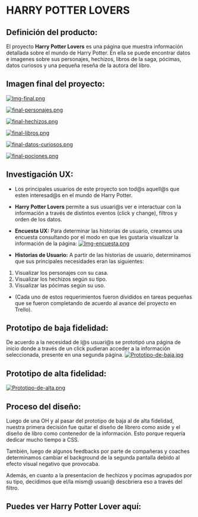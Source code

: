  # HARRY POTTER LOVERS 

## Definición del producto:

El proyecto **Harry Potter Lovers** es una página que muestra información detallada sobre el mundo de Harry Potter. En ella se puede encontrar datos e imagenes sobre sus personajes, hechizos, libros de la saga, pócimas, datos curiosos y una pequeña reseña de la autora del libro. 



    
## Imagen final del proyecto:

[![Img-final.png](https://i.postimg.cc/zGBPZJtQ/Img-final.png)](https://postimg.cc/nCy1qttK)

[![final-personajes.png](https://i.postimg.cc/v89G7C16/final-personajes.png)](https://postimg.cc/6TWstjf9)

[![final-hechizos.png](https://i.postimg.cc/NFhBqknM/final-hechizos.png)](https://postimg.cc/VrF3XnmQ)

[![final-libros.png](https://i.postimg.cc/NfkYSTks/final-libros.png)](https://postimg.cc/9r0vqDkK)

[![final-datos-curiosos.png](https://i.postimg.cc/02R2L9gf/final-datos-curiosos.png)](https://postimg.cc/pyCHjbLh)

[![final-pociones.png](https://i.postimg.cc/J4LMpKJY/final-pociones.png)](https://postimg.cc/JtPfnNpj)

 ## Investigación UX:
    
- Los principales usuarios de este proyecto son tod@s aquell@s que esten interesad@s en el mundo de Harry Potter.
 
- **Harry Potter Lovers** permite a sus usuari@s ver e interactuar con la información a través de distintos eventos (click y change), filtros y orden de los datos.

- **Encuesta UX:** Para determinar las historias de usuario, creamos una encuesta consultando por el modo en que les gustaría visualizar la información de la página:
[![Img-encuesta.png](https://i.postimg.cc/1RpK4Q0C/Img-encuesta.png)](https://postimg.cc/BtnFwRVH)
    
- **Historias de Usuario:**
A partir de las historias de usuario, determinamos que sus principales necesidades eran las siguientes: 
1. Visualizar los personajes con su casa.
2. Visualizar los hechizos según su tipo.
3. Visualizar las pócimas según su uso.

- (Cada uno de estos requerimientos fueron divididos en tareas pequeñas que se fueron completando de acuerdo al avance del proyecto en Trello).


## Prototipo de baja fidelidad:
De acuerdo a la necesidad de l@s usuari@s se prototipó una página de inicio donde a través de un click pudieran acceder a la información seleccionada, presente en una segunda página. 
[![Prototipo-de-baja.jpg](https://i.postimg.cc/ZqXRxFwH/Prototipo-de-baja.jpg)](https://postimg.cc/Z9F4T3tv)


## Prototipo de alta fidelidad:

[![Prototipo-de-alta.png](https://i.postimg.cc/mkB1Mnfx/Prototipo-de-alta.png)](https://postimg.cc/KkpYhJ8Q)

## Proceso del diseño:
Luego de una OH y al pasar del prototipo de baja al de alta fidelidad, nuestra primera decisión fue quitar el diseño de librero como aside y el diseño de libro como contenedor de la información. Esto porque requería dedicar mucho tiempo a CSS. 

También, luego de algunos feedbacks por parte de compañeras y coaches determinamos cambiar el background de la segunda pantalla debido al efecto visual negativo que provocaba. 

Además, en cuanto a la presentacion de hechizos y pocimas agrupados por su tipo, decidimos que el/la mism@ usuari@ descbriera eso a través del filtro.

## Puedes ver **Harry Potter Lover** aquí:
